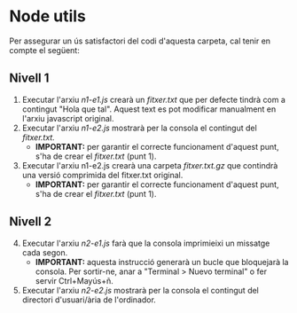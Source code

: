 # Node utils

Per assegurar un ús satisfactori del codi d'aquesta carpeta, cal tenir en compte el següent:

## Nivell 1

1. Executar l'arxiu *n1-e1.js* crearà un *fitxer.txt* que per defecte tindrà com a contingut "Hola que tal". Aquest text es pot modificar manualment en l'arxiu javascript original.
2. Executar l'arxiu *n1-e2.js* mostrarà per la consola el contingut del *fitxer.txt.*
   * **IMPORTANT:** per garantir el correcte funcionament d'aquest punt, s'ha de crear el *fitxer.txt* (punt 1).
3. Executar l'arxiu n1-e2.js crearà una carpeta *fitxer.txt.gz* que contindrà una versió comprimida del fitxer.txt original.
   * **IMPORTANT:** per garantir el correcte funcionament d'aquest punt, s'ha de crear el *fitxer.txt* (punt 1).

## Nivell 2

4. Executar l'arxiu *n2-e1.js* farà que la consola imprimieixi un missatge cada segon.
   * **IMPORTANT:** aquesta instrucció generarà un bucle que bloquejarà la consola. Per sortir-ne, anar a "Terminal > Nuevo terminal" o fer servir Ctrl+Mayús+ñ.
5. Executar l'arxiu *n2-e2.js* mostrarà per la consola el contingut del directori d'usuari/ària de l'ordinador.